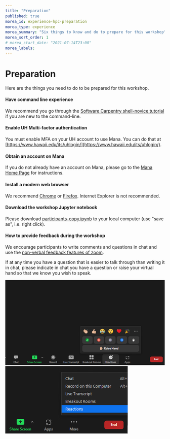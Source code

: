 ```yaml
---
title: "Preparation"
published: true
morea_id: experience-hpc-preparation
morea_type: experience
morea_summary: "Six things to know and do to prepare for this workshop"
morea_sort_order: 1
# morea_start_date: "2021-07-14T23:00"
morea_labels:
---
```


# Preparation 

Here are the things you need to do to be prepared for this workshop.

#### Have command line experience

We recommend you go through the [Software Carpentry shell-novice tutorial](https://swcarpentry.github.io/shell-novice/) if you are new to the command-line.

#### Enable UH Multi-factor authentication

You must enable MFA on your UH account to use Mana. You can do that at [https://www.hawaii.edu/its/uhlogin/](https://www.hawaii.edu/its/uhlogin/).

#### Obtain an account on Mana

If you do not already have an account on Mana, please go to the [Mana Home Page](https://datascience.hawaii.edu/hpc/) for instructions.

#### Install a modern web browser

We recommend [Chrome](https://www.google.com/chrome/) or [Firefox](https://www.mozilla.org/en-US/firefox/).  Internet Explorer is not recommended.


#### Download the workshop Jupyter notebook

Please download [participants-copy.ipynb](code/participants-copy.ipynb) to your local computer (use "save as", i.e. right click).

#### How to provide feedback during the workshop

We encourage participants to write comments and questions in chat and use the <a href="https://support.zoom.us/hc/en-us/articles/115001286183-Nonverbal-feedback-during-meetings#:~:text=To%20provide%20nonverbal%20feedback%20or,icon%20again%20to%20remove%20it." target="_blank" >non-verbal feedback features of zoom</a>.

If at any time you have a question that is easier to talk through than writing it in chat, please indicate in chat you have a question or raise your virtual hand so that we know you wish to speak.

<img src="./fig/non-verbal.png" alt="non-verbal icon" >

<img src="./fig/non-verbal_min.png" alt="non-verbal icon from ..." >
